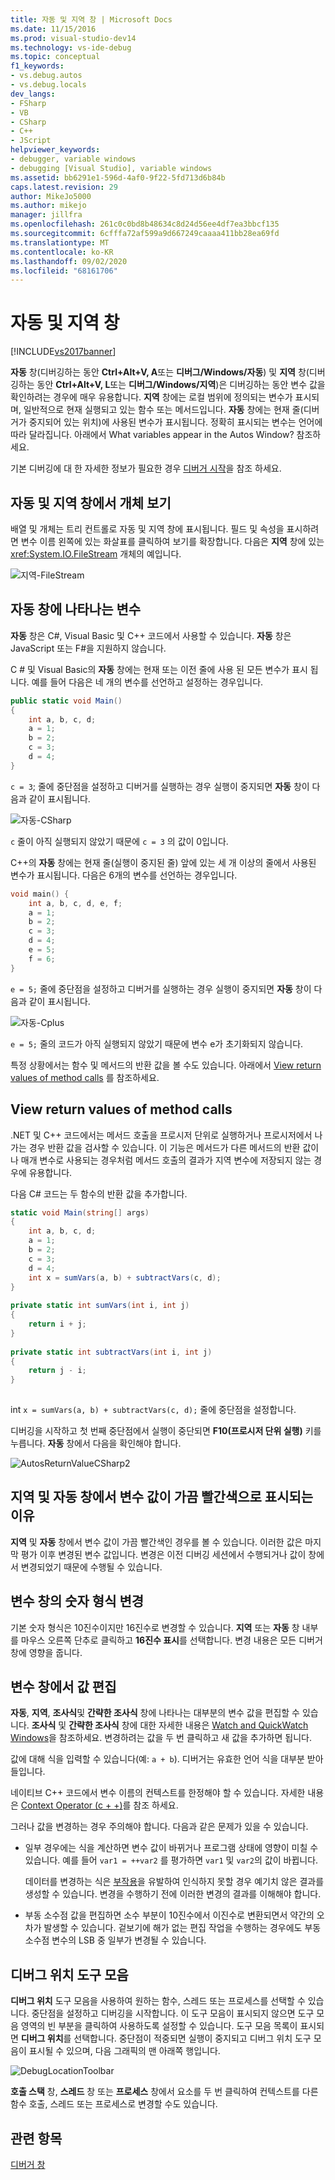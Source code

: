 ```yaml
---
title: 자동 및 지역 창 | Microsoft Docs
ms.date: 11/15/2016
ms.prod: visual-studio-dev14
ms.technology: vs-ide-debug
ms.topic: conceptual
f1_keywords:
- vs.debug.autos
- vs.debug.locals
dev_langs:
- FSharp
- VB
- CSharp
- C++
- JScript
helpviewer_keywords:
- debugger, variable windows
- debugging [Visual Studio], variable windows
ms.assetid: bb6291e1-596d-4af0-9f22-5fd713d6b84b
caps.latest.revision: 29
author: MikeJo5000
ms.author: mikejo
manager: jillfra
ms.openlocfilehash: 261c0c0bd8b48634c8d24d56ee4df7ea3bbcf135
ms.sourcegitcommit: 6cfffa72af599a9d667249caaaa411bb28ea69fd
ms.translationtype: MT
ms.contentlocale: ko-KR
ms.lasthandoff: 09/02/2020
ms.locfileid: "68161706"
---
```

# <a name="autos-and-locals-windows"></a>자동 및 지역 창
[!INCLUDE[vs2017banner](../includes/vs2017banner.md)]

**자동** 창(디버깅하는 동안 **Ctrl+Alt+V, A**또는 **디버그/Windows/자동**) 및 **지역** 창(디버깅하는 동안 **Ctrl+Alt+V, L**또는 **디버그/Windows/지역**)은 디버깅하는 동안 변수 값을 확인하려는 경우에 매우 유용합니다. **지역** 창에는 로컬 범위에 정의되는 변수가 표시되며, 일반적으로 현재 실행되고 있는 함수 또는 메서드입니다. **자동** 창에는 현재 줄(디버거가 중지되어 있는 위치)에 사용된 변수가 표시됩니다. 정확히 표시되는 변수는 언어에 따라 달라집니다. 아래에서 What variables appear in the Autos Window? 참조하세요.  
  
 기본 디버깅에 대 한 자세한 정보가 필요한 경우 [디버거 시작](../debugger/getting-started-with-the-debugger.md)을 참조 하세요.  
  
## <a name="looking-at-objects-in-the-autos-and-locals-windows"></a>자동 및 지역 창에서 개체 보기  
 배열 및 개체는 트리 컨트롤로 자동 및 지역 창에 표시됩니다. 필드 및 속성을 표시하려면 변수 이름 왼쪽에 있는 화살표를 클릭하여 보기를 확장합니다. 다음은 **지역** 창에 있는 <xref:System.IO.FileStream> 개체의 예입니다.  
  
 ![지역&#45;FileStream](../debugger/media/locals-filestream.png "Locals-FileStream")  
  
## <a name="what-variables-appear-in-the-autos-window"></a>자동 창에 나타나는 변수  
 **자동** 창은 C#, Visual Basic 및 C++ 코드에서 사용할 수 있습니다. **자동** 창은 JavaScript 또는 F#을 지원하지 않습니다.  
  
 C # 및 Visual Basic의 **자동** 창에는 현재 또는 이전 줄에 사용 된 모든 변수가 표시 됩니다. 예를 들어 다음은 네 개의 변수를 선언하고 설정하는 경우입니다.  
  
```csharp  
public static void Main()  
{  
    int a, b, c, d;  
    a = 1;  
    b = 2;  
    c = 3;  
    d = 4;  
}  
```  
  
 `c = 3`; 줄에 중단점을 설정하고 디버거를 실행하는 경우 실행이 중지되면 **자동** 창이 다음과 같이 표시됩니다.  
  
 ![자동&#45;CSharp](../debugger/media/autos-csharp.png "Autos-CSharp")  
  
 `c` 줄이 아직 실행되지 않았기 때문에 `c = 3` 의 값이 0입니다.  
  
 C++의 **자동** 창에는 현재 줄(실행이 중지된 줄) 앞에 있는 세 개 이상의 줄에서 사용된 변수가 표시됩니다. 다음은 6개의 변수를 선언하는 경우입니다.  
  
```cpp  
void main() {  
    int a, b, c, d, e, f;  
    a = 1;  
    b = 2;  
    c = 3;  
    d = 4;  
    e = 5;  
    f = 6;  
}  
```  
  
 `e = 5;` 줄에 중단점을 설정하고 디버거를 실행하는 경우 실행이 중지되면 **자동** 창이 다음과 같이 표시됩니다.  
  
 ![자동&#45;Cplus](../debugger/media/autos-cplus.png "Autos-Cplus")  
  
 `e = 5;` 줄의 코드가 아직 실행되지 않았기 때문에 변수 e가 초기화되지 않습니다.  
  
 특정 상황에서는 함수 및 메서드의 반환 값을 볼 수도 있습니다. 아래에서 [View return values of method calls](#bkmk_returnValue) 를 참조하세요.  
  
## <a name="view-return-values-of-method-calls"></a><a name="bkmk_returnValue"></a> View return values of method calls  
 .NET 및 C++ 코드에서는 메서드 호출을 프로시저 단위로 실행하거나 프로시저에서 나가는 경우 반환 값을 검사할 수 있습니다. 이 기능은 메서드가 다른 메서드의 반환 값이나 매개 변수로 사용되는 경우처럼 메서드 호출의 결과가 지역 변수에 저장되지 않는 경우에 유용합니다.  
  
 다음 C# 코드는 두 함수의 반환 값을 추가합니다.  
  
```csharp  
static void Main(string[] args)  
{  
    int a, b, c, d;  
    a = 1;  
    b = 2;  
    c = 3;  
    d = 4;  
    int x = sumVars(a, b) + subtractVars(c, d);  
}  
  
private static int sumVars(int i, int j)  
{  
    return i + j;  
}  
  
private static int subtractVars(int i, int j)  
{  
    return j - i;  
}  
  
```  
  
 int `x = sumVars(a, b) + subtractVars(c, d);` 줄에 중단점을 설정합니다.  
  
 디버깅을 시작하고 첫 번째 중단점에서 실행이 중단되면 **F10(프로시저 단위 실행)** 키를 누릅니다. **자동** 창에서 다음을 확인해야 합니다.  
  
 ![AutosReturnValueCSharp2](../debugger/media/autosreturnvaluecsharp2.png "AutosReturnValueCSharp2")  
  
## <a name="why-are-variable-values-sometimes-red-in-locals-and-autos-windows"></a>지역 및 자동 창에서 변수 값이 가끔 빨간색으로 표시되는 이유  
 **지역** 및 **자동** 창에서 변수 값이 가끔 빨간색인 경우를 볼 수 있습니다. 이러한 값은 마지막 평가 이후 변경된 변수 값입니다. 변경은 이전 디버깅 세션에서 수행되거나 값이 창에서 변경되었기 때문에 수행될 수 있습니다.  
  
## <a name="changing-the-numeric-format-of-a-variable-window"></a>변수 창의 숫자 형식 변경  
 기본 숫자 형식은 10진수이지만 16진수로 변경할 수 있습니다. **지역** 또는 **자동** 창 내부를 마우스 오른쪽 단추로 클릭하고 **16진수 표시**를 선택합니다. 변경 내용은 모든 디버거 창에 영향을 줍니다.  
  
## <a name="editing-a-value-in-a-variable-window"></a>변수 창에서 값 편집  
 **자동**, **지역**, **조사식**및 **간략한 조사식** 창에 나타나는 대부분의 변수 값을 편집할 수 있습니다. **조사식** 및 **간략한 조사식** 창에 대한 자세한 내용은 [Watch and QuickWatch Windows](../debugger/watch-and-quickwatch-windows.md)을 참조하세요. 변경하려는 값을 두 번 클릭하고 새 값을 추가하면 됩니다.  
  
 값에 대해 식을 입력할 수 있습니다(예: `a + b`). 디버거는 유효한 언어 식을 대부분 받아들입니다.  
  
 네이티브 C++ 코드에서 변수 이름의 컨텍스트를 한정해야 할 수 있습니다. 자세한 내용은 [Context Operator (c + +)](../debugger/context-operator-cpp.md)를 참조 하세요.  
  
 그러나 값을 변경하는 경우 주의해야 합니다. 다음과 같은 문제가 있을 수 있습니다.  
  
- 일부 경우에는 식을 계산하면 변수 값이 바뀌거나 프로그램 상태에 영향이 미칠 수 있습니다. 예를 들어 `var1 = ++var2` 를 평가하면 `var1` 및 `var2`의 값이 바뀝니다.  
  
     데이터를 변경하는 식은 [부작용](https://en.wikipedia.org/wiki/Side_effect_\(computer_science\))을 유발하여 인식하지 못할 경우 예기치 않은 결과를 생성할 수 있습니다. 변경을 수행하기 전에 이러한 변경의 결과를 이해해야 합니다.  
  
- 부동 소수점 값을 편집하면 소수 부분이 10진수에서 이진수로 변환되면서 약간의 오차가 발생할 수 있습니다. 겉보기에 해가 없는 편집 작업을 수행하는 경우에도 부동 소수점 변수의 LSB 중 일부가 변경될 수 있습니다.  
  
## <a name="debug-location-toolbar"></a>디버그 위치 도구 모음  
 **디버그 위치** 도구 모음을 사용하여 원하는 함수, 스레드 또는 프로세스를 선택할 수 있습니다. 중단점을 설정하고 디버깅을 시작합니다. 이 도구 모음이 표시되지 않으면 도구 모음 영역의 빈 부분을 클릭하여 사용하도록 설정할 수 있습니다. 도구 모음 목록이 표시되면 **디버그 위치**를 선택합니다. 중단점이 적중되면 실행이 중지되고 디버그 위치 도구 모음이 표시될 수 있으며, 다음 그래픽의 맨 아래쪽 행입니다.  
  
 ![DebugLocationToolbar](../debugger/media/debuglocationtoolbar.png "DebugLocationToolbar")  
  
 **호출 스택** 창, **스레드** 창 또는 **프로세스** 창에서 요소를 두 번 클릭하여 컨텍스트를 다른 함수 호출, 스레드 또는 프로세스로 변경할 수도 있습니다.  
  
## <a name="see-also"></a>관련 항목  
 [디버거 창](../debugger/debugger-windows.md)
